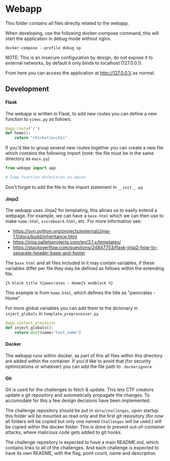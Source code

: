 # Webapp
This folder contains all files directly related to the webapp.

When developing, use the following docker-compose command, this will start the application in debug mode
without nginx.
```commandline
docker-compose --profile debug up
```

NOTE: This is an insecure configuration by design, do not expose it to external networks, by default it only
binds to localhost (127.0.0.1).

From here you can access the application at http://127.0.0.1/ as normal.

## Development
#### Flask
The webapp is written in Flask, to add new routes you can define a new function
to `views.py` as follows:
```python
@app.route('/')
def home():
    return "<h1>hello</h1>"
```

If you'd like to group several new routes together you can create a new file
which contains the following import (note: the file must be in the same directory
as `main.py`)
```python
from webapp import app

# Same function defenition as above
```

Don't forget to add the file to the import statement in `__init__.py`

#### Jinja2
The webapp uses Jinja2 for templating, this allows us to easily extend a
webpage. For example, we can have a `base.html` which we can then use to
make `home.html`, `scoreboard.html`, etc. For more information see:

- https://svn.python.org/projects/external/Jinja-1.1/docs/build/inheritance.html
- https://jinja.palletsprojects.com/en/3.1.x/templates/
- https://stackoverflow.com/questions/24847753/flask-jinja2-how-to-separate-header-base-and-footer

The `base.html` and all files included in it may contain variables, if these
variables differ per file they may be defined as follows within the extending file.
```jinja2
{% block title %}pwncrates - Home{% endblock %}
```
This example is from `home.html`, which defines the title as "pwncrates - Home"

For more global variables you can add them to the dictonary in `inject_globals`
in `template_preprocessor.py`
```python
@app.context_processor
def inject_globals():
    return dict(name="test_name")
```


#### Docker
The webapp runs within docker, as part of this all files within this directory
are added within the container. If you'd like to avoid that (for security
optimizations or whatever) you can add the file path to `.dockerignore`.

#### Git
Git is used for the challenges to fetch & update. This lets CTF creators
update a git repository and automatically propagate the changes. To 
accomodate for this a few design decisions have been implemented.

The challenge repository should be put in `data/challenges`, upon startup
this folder will be mounted as read only and the first git repository (for 
now all folders will be copied but only one named `Challenges` will be used.) will
be copied within the docker folder. This is done to prevent out-of-container
attacks, where malicious code gets added to git hooks.

The challenge repository is expected to have a main README.md, which contains
links to all of the challenges. And each challenge is expected to have its
own README, with the flag, point count, name and description.